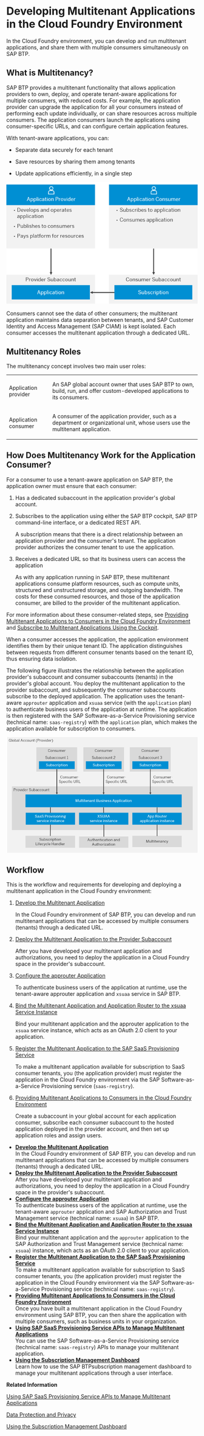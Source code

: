<!-- loio5e8a2b74e4f2442b8257c850ed912f48 -->

# Developing Multitenant Applications in the Cloud Foundry Environment

 In the Cloud Foundry environment, you can develop and run multitenant applications, and share them with multiple consumers simultaneously on SAP BTP. 



<a name="loio5e8a2b74e4f2442b8257c850ed912f48__section_rss_gp2_rnb"/>

## What is Multitenancy?

SAP BTP provides a multitenant functionality that allows application providers to own, deploy, and operate tenant-aware applications for multiple consumers, with reduced costs. For example, the application provider can upgrade the application for all your consumers instead of performing each update individually, or can share resources across multiple consumers. The application consumers launch the applications using consumer-specific URLs, and can configure certain application features.

With tenant-aware applications, you can:

-   Separate data securely for each tenant

-   Save resources by sharing them among tenants

-   Update applications efficiently, in a single step


 ![](images/CF_Subscriptions_031f5cb.png) 

Consumers cannot see the data of other consumers; the multitenant application maintains data separation between tenants, and SAP Customer Identity and Access Management \(SAP CIAM\) is kept isolated. Each consumer accesses the multitenant application through a dedicated URL.



<a name="loio5e8a2b74e4f2442b8257c850ed912f48__section_wvn_z4n_s2b"/>

## Multitenancy Roles

The multitenancy concept involves two main user roles:


<table>
<tr>
<td>

Application provider



</td>
<td>

An SAP global account owner that uses SAP BTP to own, build, run, and offer custom-developed applications to its consumers.



</td>
</tr>
<tr>
<td>

Application consumer



</td>
<td>

A consumer of the application provider, such as a department or organizational unit, whose users use the multitenant application.



</td>
</tr>
</table>



<a name="loio5e8a2b74e4f2442b8257c850ed912f48__section_ek5_z42_rnb"/>

## How Does Multitenancy Work for the Application Consumer?

For a consumer to use a tenant-aware application on SAP BTP, the application owner must ensure that each consumer:

1.  Has a dedicated subaccount in the application provider's global account.

2.  Subscribes to the application using either the SAP BTP cockpit, SAP BTP command-line interface, or a dedicated REST API.

    A subscription means that there is a direct relationship between an application provider and the consumer's tenant. The application provider authorizes the consumer tenant to use the application.

3.  Receives a dedicated URL so that its business users can access the application

    As with any application running in SAP BTP, these multitenant applications consume platform resources, such as compute units, structured and unstructured storage, and outgoing bandwidth. The costs for these consumed resources, and those of the application consumer, are billed to the provider of the multitenant application.


For more information about these consumer-related steps, see [Providing Multitenant Applications to Consumers in the Cloud Foundry Environment](Providing_Multitenant_Applications_to_Consumers_in_the_Cloud_Foundry_Environment_7a013f1.md) and [Subscribe to Multitenant Applications Using the Cockpit](../50-administration-and-ops/Subscribe_to_Multitenant_Applications_Using_the_Cockpit_7a3e396.md).

When a consumer accesses the application, the application environment identifies them by their unique tenant ID. The application distinguishes between requests from different consumer tenants based on the tenant ID, thus ensuring data isolation.

The following figure illustrates the relationship between the application provider's subaccount and consumer subaccounts \(tenants\) in the provider's global account. You deploy the multitenant application to the provider subaccount, and subsequently the consumer subaccounts subscribe to the deployed application. The application uses the tenant-aware `approuter` application and `xsuaa` service \(with the `application` plan\) to authenticate business users of the application at runtime. The application is then registered with the SAP Software-as-a-Service Provisioning service \(technical name: `saas-registry`\) with the `application` plan, which makes the application available for subscription to consumers.

 ![](images/CF_SaaS_-_Multitenancy_Diagram_for_Developer_Guide_ca302c3.png) 



<a name="loio5e8a2b74e4f2442b8257c850ed912f48__section_rlp_1p2_rnb"/>

## Workflow

This is the workflow and requirements for developing and deploying a multitenant application in the Cloud Foundry environment:

1.  [Develop the Multitenant Application](Develop_the_Multitenant_Application_ff54047.md)

    In the Cloud Foundry environment of SAP BTP, you can develop and run multitenant applications that can be accessed by multiple consumers \(tenants\) through a dedicated URL.

2.  [Deploy the Multitenant Application to the Provider Subaccount](Deploy_the_Multitenant_Application_to_the_Provider_Subaccount_2204416.md)

    After you have developed your multitenant application and authorizations, you need to deploy the application in a Cloud Foundry space in the provider's subaccount.

3.  [Configure the approuter Application](Configure_the_approuter_Application_5af9067.md)

    To authenticate business users of the application at runtime, use the tenant-aware approuter application and `xsuaa` service in SAP BTP.

4.  [Bind the Multitenant Application and Application Router to the xsuaa Service Instance](Bind_the_Multitenant_Application_and_Application_Router_to_the_xsuaa_Service_Instance_f56d74d.md)

    Bind your multitenant application and the approuter application to the `xsuaa` service instance, which acts as an OAuth 2.0 client to your application.

5.  [Register the Multitenant Application to the SAP SaaS Provisioning Service](Register_the_Multitenant_Application_to_the_SAP_SaaS_Provisioning_Service_3971151.md)

    To make a multitenant application available for subscription to SaaS consumer tenants, you \(the application provider\) must register the application in the Cloud Foundry environment via the SAP Software-as-a-Service Provisioning service \(`saas-registry`\).

6.  [Providing Multitenant Applications to Consumers in the Cloud Foundry Environment](Providing_Multitenant_Applications_to_Consumers_in_the_Cloud_Foundry_Environment_7a013f1.md)

    Create a subaccount in your global account for each application consumer, subscribe each consumer subaccount to the hosted application deployed in the provider account, and then set up application roles and assign users.


-   **[Develop the Multitenant Application](Develop_the_Multitenant_Application_ff54047.md "In the Cloud
                                Foundry environment of SAP BTP, you can develop and run multitenant applications that can be accessed
		by multiple consumers (tenants) through a dedicated URL.")**  
In the Cloud Foundry environment of SAP BTP, you can develop and run multitenant applications that can be accessed by multiple consumers \(tenants\) through a dedicated URL.
-   **[Deploy the Multitenant Application to the Provider Subaccount](Deploy_the_Multitenant_Application_to_the_Provider_Subaccount_2204416.md "After you have developed your multitenant application and authorizations, you need to deploy the application in a Cloud
                                Foundry space in the provider's subaccount.")**  
After you have developed your multitenant application and authorizations, you need to deploy the application in a Cloud Foundry space in the provider's subaccount.
-   **[Configure the approuter Application](Configure_the_approuter_Application_5af9067.md "To authenticate business users of the application at runtime, use the tenant-aware
			approuter application and SAP Authorization and Trust
                                    Management service (technical
		name: xsuaa) in SAP BTP.")**  
To authenticate business users of the application at runtime, use the tenant-aware `approuter` application and SAP Authorization and Trust Management service \(technical name: `xsuaa`\) in SAP BTP.
-   **[Bind the Multitenant Application and Application Router to the xsuaa Service Instance](Bind_the_Multitenant_Application_and_Application_Router_to_the_xsuaa_Service_Instance_f56d74d.md "Bind your multitenant application and the
			approuter application to the SAP Authorization and Trust
                                    Management service (technical
		name: xsuaa) instance, which acts as an OAuth 2.0
		client to your application.")**  
Bind your multitenant application and the `approuter` application to the SAP Authorization and Trust Management service \(technical name: `xsuaa`\) instance, which acts as an OAuth 2.0 client to your application.
-   **[Register the Multitenant Application to the SAP SaaS Provisioning Service](Register_the_Multitenant_Application_to_the_SAP_SaaS_Provisioning_Service_3971151.md "To make a multitenant application available for subscription to SaaS consumer tenants,
		you (the application provider) must register the application in the Cloud
                                Foundry
		environment via the SAP Software-as-a-Service
                                    Provisioning service (technical
		name: saas-registry).")**  
To make a multitenant application available for subscription to SaaS consumer tenants, you \(the application provider\) must register the application in the Cloud Foundry environment via the SAP Software-as-a-Service Provisioning service \(technical name: `saas-registry`\).
-   **[Providing Multitenant Applications to Consumers in the Cloud Foundry Environment](Providing_Multitenant_Applications_to_Consumers_in_the_Cloud_Foundry_Environment_7a013f1.md "Once you have built a multitenant application in the Cloud
                                Foundry environment using SAP BTP, you can then share the application with
			multiple consumers, such as business units in your organization.")**  
Once you have built a multitenant application in the Cloud Foundry environment using SAP BTP, you can then share the application with multiple consumers, such as business units in your organization.
-   **[Using SAP SaaS Provisioning Service APIs to Manage Multitenant Applications](Using_SAP_SaaS_Provisioning_Service_APIs_to_Manage_Multitenant_Applications_ed08c7d.md "You can use the SAP Software-as-a-Service
                                    Provisioning service (technical
		name: saas-registry) APIs to manage your
		multitenant application.")**  
You can use the SAP Software-as-a-Service Provisioning service \(technical name: `saas-registry`\) APIs to manage your multitenant application.
-   **[Using the Subscription Management Dashboard](Using_the_Subscription_Management_Dashboard_434be69.md "Learn how to use the SAP BTPsubscription management dashboard to manage
		your multitenant applications through a user interface.")**  
Learn how to use the SAP BTPsubscription management dashboard to manage your multitenant applications through a user interface.

**Related Information**  


[Using SAP SaaS Provisioning Service APIs to Manage Multitenant Applications](Using_SAP_SaaS_Provisioning_Service_APIs_to_Manage_Multitenant_Applications_ed08c7d.md "You can use the SAP Software-as-a-Service Provisioning service (technical name: saas-registry) APIs to manage your multitenant application.")

[Data Protection and Privacy](../60-security/Data_Protection_and_Privacy_7e513d3.md "Data protection is associated with numerous legal requirements and privacy concerns. In addition to compliance with general data protection and privacy acts, it is necessary to consider compliance with industry-specific legislation in different countries.")

[Using the Subscription Management Dashboard](Using_the_Subscription_Management_Dashboard_434be69.md "Learn how to use the SAP BTPsubscription management dashboard to manage your multitenant applications through a user interface.")

